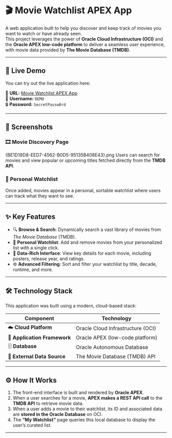 # 🎬 Movie Watchlist APEX App

A web application built to help you discover and keep track of movies you want to watch or have already seen.  
This project leverages the power of **Oracle Cloud Infrastructure (OCI)** and the **Oracle APEX low-code platform** to deliver a seamless user experience, with movie data provided by **The Movie Database (TMDB)**.

---

## 🚀 Live Demo

You can try out the live application here:

🔗 **URL:** [Movie Watchlist APEX App](https://g6ac2036f7cec2d-rvhr0npwczbbct5t.adb.ap-singapore-1.oraclecloudapps.com/ords/r/demo/movies-watchlist/home)  
👤 **Username:** `DEMO`  
🔒 **Password:** `SecretPassw0rd`

---

## 📸 Screenshots

### 🎞️ Movie Discovery Page
{BE1D18D8-EED7-4562-B0D5-95135B408E43}.png
Users can search for movies and view popular or upcoming titles fetched directly from the **TMDB API**.

### 🧾 Personal Watchlist
Once added, movies appear in a personal, sortable watchlist where users can track what they want to see.

---

## ✨ Key Features

- 🔍 **Browse & Search**: Dynamically search a vast library of movies from *The Movie Database* (TMDB).  
- 🎯 **Personal Watchlist**: Add and remove movies from your personalized list with a single click.  
- 🧠 **Data-Rich Interface**: View key details for each movie, including posters, release year, and ratings.  
- ⚙️ **Advanced Filtering**: Sort and filter your watchlist by title, decade, runtime, and more.

---

## 🛠️ Technology Stack

This application was built using a modern, cloud-based stack:

| Component | Technology |
|------------|-------------|
| ☁️ **Cloud Platform** | Oracle Cloud Infrastructure (OCI) |
| 🧩 **Application Framework** | Oracle APEX (low-code platform) |
| 🗄️ **Database** | Oracle Autonomous Database |
| 🎥 **External Data Source** | The Movie Database (TMDB) API |

---

## ⚙️ How It Works

1. The front-end interface is built and rendered by **Oracle APEX**.  
2. When a user searches for a movie, **APEX makes a REST API call** to the **TMDB API** to retrieve movie data.  
3. When a user adds a movie to their watchlist, its ID and associated data are **stored in the Oracle Database** on OCI.  
4. The **“My Watchlist”** page queries this local database to display the user’s curated list.

---

